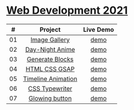 # [Web Development 2021](https://astrogeek77.github.io/Web_Dev_2021/)

|  #  |            Project             | Live Demo |
| :-: | :----------------------------: | :-------: |
| 01  |       [Image Gallery](https://github.com/Astrogeek77/Web_Dev_2021/tree/main/Image%20Gallery)       | [demo](https://astrogeek77.github.io/Web_Dev_2021/Image%20Gallery/)
| 02  |       [Day-Night Anime](https://github.com/Astrogeek77/Web_Dev_2021/tree/main/Day%20Night%20Animation)       | [demo](https://astrogeek77.github.io/Web_Dev_2021/Day%20Night%20Animation/)
| 03  |       [Generate Blocks](https://github.com/Astrogeek77/Web_Dev_2021/tree/main/Generate%20Blocks)       | [demo](https://astrogeek77.github.io/Web_Dev_2021/Generate%20Blocks/)
| 04  |       [HTML CSS GSAP](https://github.com/Astrogeek77/Web_Dev_2021/tree/main/CSS%20GSAP)       | [demo](https://astrogeek77.github.io/Web_Dev_2021/CSS%20GSAP/)
| 05  |       [Timeline Animation](https://github.com/Astrogeek77/Web_Dev_2021/tree/main/Timeline%20Animation)       | [demo](https://astrogeek77.github.io/Web_Dev_2021/Timeline%20Animation/)
| 06  |       [CSS Typewriter](https://github.com/Astrogeek77/Web_Dev_2021/tree/main/CSS%20Typewriter)       | [demo](https://astrogeek77.github.io/Web_Dev_2021/CSS%20Typewriter/)
| 07  |       [Glowing button](https://github.com/Astrogeek77/Web_Dev_2021/tree/main/Glowing%20Buttons)       | [demo](https://astrogeek77.github.io/Web_Dev_2021/Glowing%20Buttons/)
